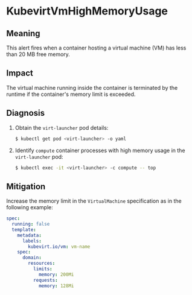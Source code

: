 # KubevirtVmHighMemoryUsage
<!-- Edited by apinnick, Nov 2022 -->

## Meaning

This alert fires when a container hosting a virtual machine (VM) has less than
20 MB free memory.

## Impact

The virtual machine running inside the container is terminated by the runtime
if the container's memory limit is exceeded.

## Diagnosis

1. Obtain the `virt-launcher` pod details:

   ```bash
   $ kubectl get pod <virt-launcher> -o yaml
   ```

2. Identify `compute` container processes with high memory usage in the
`virt-launcher` pod:

   ```bash
   $ kubectl exec -it <virt-launcher> -c compute -- top
   ```

## Mitigation

Increase the memory limit in the `VirtualMachine` specification as in the
following example:

```yaml
spec:
  running: false
  template:
    metadata:
      labels:
        kubevirt.io/vm: vm-name
    spec:
      domain:
        resources:
          limits:
            memory: 200Mi
          requests:
            memory: 128Mi
```

